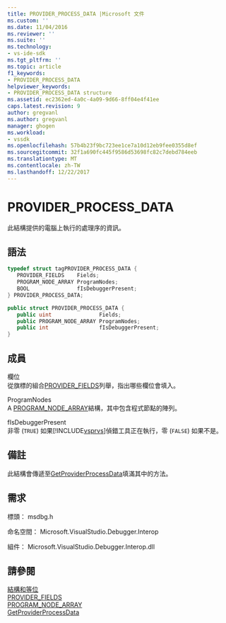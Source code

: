 ```yaml
---
title: PROVIDER_PROCESS_DATA |Microsoft 文件
ms.custom: ''
ms.date: 11/04/2016
ms.reviewer: ''
ms.suite: ''
ms.technology:
- vs-ide-sdk
ms.tgt_pltfrm: ''
ms.topic: article
f1_keywords:
- PROVIDER_PROCESS_DATA
helpviewer_keywords:
- PROVIDER_PROCESS_DATA structure
ms.assetid: ec2362ed-4a0c-4a09-9d66-8ff04e4f41ee
caps.latest.revision: 9
author: gregvanl
ms.author: gregvanl
manager: ghogen
ms.workload:
- vssdk
ms.openlocfilehash: 57b4b23f9bc723ee1ce7a10d12eb9fee0355d8ef
ms.sourcegitcommit: 32f1a690fc445f9586d53698fc82c7debd784eeb
ms.translationtype: MT
ms.contentlocale: zh-TW
ms.lasthandoff: 12/22/2017
---
```

# <a name="providerprocessdata"></a>PROVIDER_PROCESS_DATA
此結構提供的電腦上執行的處理序的資訊。  
  
## <a name="syntax"></a>語法  
  
```cpp  
typedef struct tagPROVIDER_PROCESS_DATA {  
   PROVIDER_FIELDS    Fields;  
   PROGRAM_NODE_ARRAY ProgramNodes;  
   BOOL               fIsDebuggerPresent;  
} PROVIDER_PROCESS_DATA;  
```  
  
```csharp  
public struct PROVIDER_PROCESS_DATA {  
   public uint               Fields;  
   public PROGRAM_NODE_ARRAY ProgramNodes;  
   public int                fIsDebuggerPresent;  
}  
```  
  
## <a name="members"></a>成員  
 欄位  
 從旗標的組合[PROVIDER_FIELDS](../../../extensibility/debugger/reference/provider-fields.md)列舉，指出哪些欄位會填入。  
  
 ProgramNodes  
 A [PROGRAM_NODE_ARRAY](../../../extensibility/debugger/reference/program-node-array.md)結構，其中包含程式節點的陣列。  
  
 fIsDebuggerPresent  
 非零 (`TRUE`) 如果[!INCLUDE[vsprvs](../../../code-quality/includes/vsprvs_md.md)]偵錯工具正在執行，零 (`FALSE`) 如果不是。  
  
## <a name="remarks"></a>備註  
 此結構會傳遞至[GetProviderProcessData](../../../extensibility/debugger/reference/idebugprogramprovider2-getproviderprocessdata.md)填滿其中的方法。  
  
## <a name="requirements"></a>需求  
 標頭： msdbg.h  
  
 命名空間： Microsoft.VisualStudio.Debugger.Interop  
  
 組件： Microsoft.VisualStudio.Debugger.Interop.dll  
  
## <a name="see-also"></a>請參閱  
 [結構和等位](../../../extensibility/debugger/reference/structures-and-unions.md)   
 [PROVIDER_FIELDS](../../../extensibility/debugger/reference/provider-fields.md)   
 [PROGRAM_NODE_ARRAY](../../../extensibility/debugger/reference/program-node-array.md)   
 [GetProviderProcessData](../../../extensibility/debugger/reference/idebugprogramprovider2-getproviderprocessdata.md)
